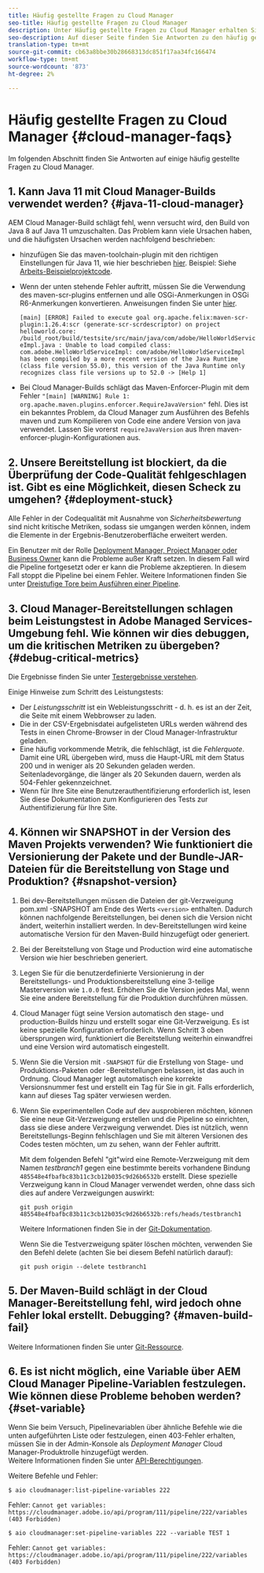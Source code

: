 ```yaml
---
title: Häufig gestellte Fragen zu Cloud Manager
seo-title: Häufig gestellte Fragen zu Cloud Manager
description: Unter Häufig gestellte Fragen zu Cloud Manager erhalten Sie Tipps zur Fehlerbehebung
seo-description: Auf dieser Seite finden Sie Antworten zu den häufig gestellten Fragen zu Cloud Manager
translation-type: tm+mt
source-git-commit: cb63a8bbe30b28668313dc851f17aa34fc166474
workflow-type: tm+mt
source-wordcount: '873'
ht-degree: 2%

---
```



# Häufig gestellte Fragen zu Cloud Manager {#cloud-manager-faqs}

Im folgenden Abschnitt finden Sie Antworten auf einige häufig gestellte Fragen zu Cloud Manager.

## 1. Kann Java 11 mit Cloud Manager-Builds verwendet werden? {#java-11-cloud-manager}

AEM Cloud Manager-Build schlägt fehl, wenn versucht wird, den Build von Java 8 auf Java 11 umzuschalten. Das Problem kann viele Ursachen haben, und die häufigsten Ursachen werden nachfolgend beschrieben:

* hinzufügen Sie das maven-toolchain-plugin mit den richtigen Einstellungen für Java 11, wie hier beschrieben [hier](https://experienceleague.adobe.com/docs/experience-manager-cloud-manager/using/getting-started/create-application-project/using-the-wizard.html?lang=en#getting-started).  Beispiel: Siehe [Arbeits-Beispielprojektcode](https://github.com/adobe/aem-guides-wknd/commit/6cb5238cb6b932735dcf91b21b0d835ae3a7fe75).

* Wenn der unten stehende Fehler auftritt, müssen Sie die Verwendung des maven-scr-plugins entfernen und alle OSGi-Anmerkungen in OSGi R6-Anmerkungen konvertieren. Anweisungen finden Sie unter [hier](https://cqdump.wordpress.com/2019/01/03/from-scr-annotations-to-osgi-annotations/).

   `[main] [ERROR] Failed to execute goal org.apache.felix:maven-scr-plugin:1.26.4:scr (generate-scr-scrdescriptor) on project helloworld.core: /build_root/build/testsite/src/main/java/com/adobe/HelloWorldServiceImpl.java : Unable to load compiled class: com.adobe.HelloWorldServiceImpl: com/adobe/HelloWorldServiceImpl has been compiled by a more recent version of the Java Runtime (class file version 55.0), this version of the Java Runtime only recognizes class file versions up to 52.0 -> [Help 1]`

* Bei Cloud Manager-Builds schlägt das Maven-Enforcer-Plugin mit dem Fehler `"[main] [WARNING] Rule 1: org.apache.maven.plugins.enforcer.RequireJavaVersion"` fehl. Dies ist ein bekanntes Problem, da Cloud Manager zum Ausführen des Befehls maven und zum Kompilieren von Code eine andere Version von java verwendet. Lassen Sie vorerst `requireJavaVersion` aus Ihren maven-enforcer-plugin-Konfigurationen aus.

## 2. Unsere Bereitstellung ist blockiert, da die Überprüfung der Code-Qualität fehlgeschlagen ist. Gibt es eine Möglichkeit, diesen Scheck zu umgehen? {#deployment-stuck}

Alle Fehler in der Codequalität mit Ausnahme von *Sicherheitsbewertung* sind nicht kritische Metriken, sodass sie umgangen werden können, indem die Elemente in der Ergebnis-Benutzeroberfläche erweitert werden.

Ein Benutzer mit der Rolle [Deployment Manager, Project Manager oder Business Owner](https://experienceleague.adobe.com/docs/experience-manager-cloud-manager/using/requirements/setting-up-users-and-roles.html?lang=en#requirements) kann die Probleme außer Kraft setzen. In diesem Fall wird die Pipeline fortgesetzt oder er kann die Probleme akzeptieren. In diesem Fall stoppt die Pipeline bei einem Fehler.  Weitere Informationen finden Sie unter [Dreistufige Tore beim Ausführen einer Pipeline](https://experienceleague.adobe.com/docs/experience-manager-cloud-manager/using/how-to-use/understand-your-test-results.html?lang=de#how-to-use).

## 3. Cloud Manager-Bereitstellungen schlagen beim Leistungstest in Adobe Managed Services-Umgebung fehl. Wie können wir dies debuggen, um die kritischen Metriken zu übergeben? {#debug-critical-metrics}

Die Ergebnisse finden Sie unter [Testergebnisse verstehen](https://experienceleague.adobe.com/docs/experience-manager-cloud-manager/using/how-to-use/understand-your-test-results.html?lang=en#how-to-use).

Einige Hinweise zum Schritt des Leistungstests:

* Der *Leistungsschritt* ist ein Webleistungsschritt - d. h. es ist an der Zeit, die Seite mit einem Webbrowser zu laden.
* Die in der CSV-Ergebnisdatei aufgelisteten URLs werden während des Tests in einen Chrome-Browser in der Cloud Manager-Infrastruktur geladen.
* Eine häufig vorkommende Metrik, die fehlschlägt, ist die *Fehlerquote*. Damit eine URL übergeben wird, muss die Haupt-URL mit dem Status 200 und in weniger als 20 Sekunden geladen werden. Seitenladevorgänge, die länger als 20 Sekunden dauern, werden als 504-Fehler gekennzeichnet.
* Wenn für Ihre Site eine Benutzerauthentifizierung erforderlich ist, lesen Sie diese Dokumentation zum Konfigurieren des Tests zur Authentifizierung für Ihre Site.

## 4. Können wir SNAPSHOT in der Version des Maven Projekts verwenden? Wie funktioniert die Versionierung der Pakete und der Bundle-JAR-Dateien für die Bereitstellung von Stage und Produktion? {#snapshot-version}

1. Bei dev-Bereitstellungen müssen die Dateien der git-Verzweigung pom.xml -SNAPSHOT am Ende des Werts `<version>` enthalten. Dadurch können nachfolgende Bereitstellungen, bei denen sich die Version nicht ändert, weiterhin installiert werden. In dev-Bereitstellungen wird keine automatische Version für den Maven-Build hinzugefügt oder generiert.

1. Bei der Bereitstellung von Stage und Production wird eine automatische Version wie hier beschrieben generiert.

1. Legen Sie für die benutzerdefinierte Versionierung in der Bereitstellungs- und Produktionsbereitstellung eine 3-teilige Masterversion wie `1.0.0` fest. Erhöhen Sie die Version jedes Mal, wenn Sie eine andere Bereitstellung für die Produktion durchführen müssen.

1. Cloud Manager fügt seine Version automatisch den stage- und production-Builds hinzu und erstellt sogar eine Git-Verzweigung. Es ist keine spezielle Konfiguration erforderlich. Wenn Schritt 3 oben übersprungen wird, funktioniert die Bereitstellung weiterhin einwandfrei und eine Version wird automatisch eingestellt.

1. Wenn Sie die Version mit `-SNAPSHOT` für die Erstellung von Stage- und Produktions-Paketen oder -Bereitstellungen belassen, ist das auch in Ordnung. Cloud Manager legt automatisch eine korrekte Versionsnummer fest und erstellt ein Tag für Sie in git. Falls erforderlich, kann auf dieses Tag später verwiesen werden.

1. Wenn Sie experimentellen Code auf dev ausprobieren möchten, können Sie eine neue Git-Verzweigung erstellen und die Pipeline so einrichten, dass sie diese andere Verzweigung verwendet.  Dies ist nützlich, wenn Bereitstellungs-Beginn fehlschlagen und Sie mit älteren Versionen des Codes testen möchten, um zu sehen, wann der Fehler auftritt.

   Mit dem folgenden Befehl &quot;git&quot;wird eine Remote-Verzweigung mit dem Namen *testbranch1* gegen eine bestimmte bereits vorhandene Bindung `485548e4fbafbc83b11c3cb12b035c9d26b6532b` erstellt.  Diese spezielle Verzweigung kann in Cloud Manager verwendet werden, ohne dass sich dies auf andere Verzweigungen auswirkt:

   `git push origin 485548e4fbafbc83b11c3cb12b035c9d26b6532b:refs/heads/testbranch1`

   Weitere Informationen finden Sie in der [Git-Dokumentation](https://git-scm.com/book/en/v2/Git-Internals-Git-References).

   Wenn Sie die Testverzweigung später löschen möchten, verwenden Sie den Befehl delete (achten Sie bei diesem Befehl natürlich darauf):

   `git push origin --delete testbranch1`

## 5. Der Maven-Build schlägt in der Cloud Manager-Bereitstellung fehl, wird jedoch ohne Fehler lokal erstellt. Debugging? {#maven-build-fail}

Weitere Informationen finden Sie unter [Git-Ressource](https://github.com/cqsupport/cloud-manager/blob/main/cm-build-step-fails.md).

## 6. Es ist nicht möglich, eine Variable über AEM Cloud Manager Pipeline-Variablen festzulegen. Wie können diese Probleme behoben werden? {#set-variable}

Wenn Sie beim Versuch, Pipelinevariablen über ähnliche Befehle wie die unten aufgeführten Liste oder festzulegen, einen 403-Fehler erhalten, müssen Sie in der Admin-Konsole als *Deployment Manager* Cloud Manager-Produktrolle hinzugefügt werden.\
Weitere Informationen finden Sie unter [API-Berechtigungen](https://www.adobe.io/apis/experiencecloud/cloud-manager/docs.html#!AdobeDocs/cloudmanager-api-docs/master/permissions.md).

Weitere Befehle und Fehler:

`$ aio cloudmanager:list-pipeline-variables 222`

Fehler: `Cannot get variables: https://cloudmanager.adobe.io/api/program/111/pipeline/222/variables (403 Forbidden)`

`$ aio cloudmanager:set-pipeline-variables 222 --variable TEST 1`

Fehler: `Cannot get variables: https://cloudmanager.adobe.io/api/program/111/pipeline/222/variables (403 Forbidden)`
